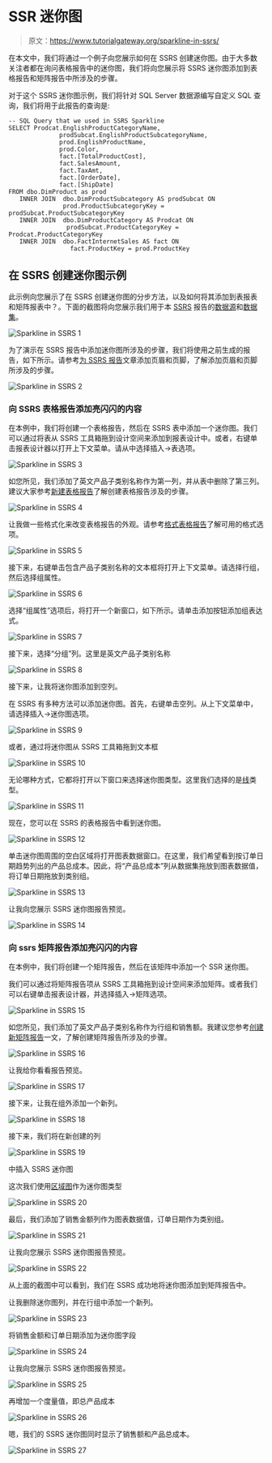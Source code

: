 # SSR 迷你图

> 原文：<https://www.tutorialgateway.org/sparkline-in-ssrs/>

在本文中，我们将通过一个例子向您展示如何在 SSRS 创建迷你图。由于大多数关注者都在询问表格报告中的迷你图，我们将向您展示将 SSRS 迷你图添加到表格报告和矩阵报告中所涉及的步骤。

对于这个 SSRS 迷你图示例，我们将针对 SQL Server 数据源编写自定义 SQL 查询，我们将用于此报告的查询是:

```
-- SQL Query that we used in SSRS Sparkline
SELECT Prodcat.EnglishProductCategoryName,
              prodSubcat.EnglishProductSubcategoryName,  
              prod.EnglishProductName, 
              prod.Color, 
              fact.[TotalProductCost],
              fact.SalesAmount, 
              fact.TaxAmt,
              fact.[OrderDate],
              fact.[ShipDate] 
FROM dbo.DimProduct as prod 
   INNER JOIN  dbo.DimProductSubcategory AS prodSubcat ON 
               prod.ProductSubcategoryKey = prodSubcat.ProductSubcategoryKey 
   INNER JOIN  dbo.DimProductCategory AS Prodcat ON 
                prodSubcat.ProductCategoryKey = Prodcat.ProductCategoryKey 
   INNER JOIN  dbo.FactInternetSales AS fact ON 
                 fact.ProductKey = prod.ProductKey
```

## 在 SSRS 创建迷你图示例

此示例向您展示了在 SSRS 创建迷你图的分步方法，以及如何将其添加到表报表和矩阵报表中？。下面的截图将向您展示我们用于本 [SSRS](https://www.tutorialgateway.org/ssrs/) 报告的[数据源](https://www.tutorialgateway.org/embedded-data-source-in-ssrs/)和[数据集](https://www.tutorialgateway.org/embedded-dataset-in-ssrs/)。

![Sparkline in SSRS 1](img/b97969a80cf746529baf93a8f841d4c4.png)

为了演示在 SSRS 报告中添加迷你图所涉及的步骤，我们将使用之前生成的报告，如下所示。请参考[为 SSRS 报告](https://www.tutorialgateway.org/add-headers-and-footers-to-ssrs-report/)文章添加页眉和页脚，了解添加页眉和页脚所涉及的步骤。

![Sparkline in SSRS 2](img/013cb45e791d7f10fc4fea34a7255381.png)

### 向 SSRS 表格报告添加亮闪闪的内容

在本例中，我们将创建一个表格报告，然后在 SSRS 表中添加一个迷你图。我们可以通过将表从 SSRS 工具箱拖到设计空间来添加到报表设计中。或者，右键单击报表设计器以打开上下文菜单。请从中选择插入->表选项。

![Sparkline in SSRS 3](img/6498a2f1352360f59fc82f69b91c8e68.png)

如您所见，我们添加了英文产品子类别名称作为第一列，并从表中删除了第三列。建议大家参考[新建表格报告](https://www.tutorialgateway.org/ssrs-table-report/)了解创建表格报告涉及的步骤。

![Sparkline in SSRS 4](img/8fc2a1746e2d634eca8e97dff948190b.png)

让我做一些格式化来改变表格报告的外观。请参考[格式表格报告](https://www.tutorialgateway.org/format-table-report-in-ssrs/)了解可用的格式选项。

![Sparkline in SSRS 5](img/e7a93532b17f8dcc2aa19b609ab21095.png)

接下来，右键单击包含产品子类别名称的文本框将打开上下文菜单。请选择行组，然后选择组属性。

![Sparkline in SSRS 6](img/0660805dcef6954ac8986f693e3971b0.png)

选择“组属性”选项后，将打开一个新窗口，如下所示。请单击添加按钮添加组表达式。

![Sparkline in SSRS 7](img/f725b38d34a998f2996c7a88cb729ecb.png)

接下来，选择“分组”列。这里是英文产品子类别名称

![Sparkline in SSRS 8](img/a71fd5f7507c8df4afd43e50c3011e43.png)

接下来，让我将迷你图添加到空列。

在 SSRS 有多种方法可以添加迷你图。首先，右键单击空列。从上下文菜单中，请选择插入->迷你图选项。

![Sparkline in SSRS 9](img/3eb7c594dc37c342f245e8e74018bcd2.png)

或者，通过将迷你图从 SSRS 工具箱拖到文本框

![Sparkline in SSRS 10](img/a57a7d3908ad677f970f1c276b2954a2.png)

无论哪种方式，它都将打开以下窗口来选择迷你图类型。这里我们选择的是[线](https://www.tutorialgateway.org/line-chart-in-ssrs/)类型。

![Sparkline in SSRS 11](img/555170bab35c7f10a6fb12fb3f6826e5.png)

现在，您可以在 SSRS 的表格报告中看到迷你图。

![Sparkline in SSRS 12](img/2fc3320e6d372ab90ed0de51cb5a5e5c.png)

单击迷你图周围的空白区域将打开图表数据窗口。在这里，我们希望看到按订单日期趋势列出的产品总成本。因此，将“产品总成本”列从数据集拖放到图表数据值，将订单日期拖放到类别组。

![Sparkline in SSRS 13](img/eb0da5b4ba7a9636c2bd18fcc55e930c.png)

让我向您展示 SSRS 迷你图报告预览。

![Sparkline in SSRS 14](img/0bdaad5da56f26fd39b574693ed4ed60.png)

### 向 ssrs 矩阵报告添加亮闪闪的内容

在本例中，我们将创建一个矩阵报告，然后在该矩阵中添加一个 SSR 迷你图。

我们可以通过将矩阵报告项从 SSRS 工具箱拖到设计空间来添加矩阵。或者我们可以右键单击报表设计器，并选择插入->矩阵选项。

![Sparkline in SSRS 15](img/931d88f73db1bfc6d277c893e7eb7ec0.png)

如您所见，我们添加了英文产品子类别名称作为行组和销售额。我建议您参考[创建新矩阵报告](https://www.tutorialgateway.org/ssrs-matrix-report/)一文，了解创建矩阵报告所涉及的步骤。

![Sparkline in SSRS 16](img/3f4e28ef64f0877dca35247685335297.png)

让我给你看看报告预览。

![Sparkline in SSRS 17](img/5fa551f69112bdce4cffd46dd3ef5c1e.png)

接下来，让我在组外添加一个新列。

![Sparkline in SSRS 18](img/ca4136ac374b03259bcf1b8506b62171.png)

接下来，我们将在新创建的列

![Sparkline in SSRS 19](img/d8f05d12d58585a7fad891dfa5b6c00e.png)

中插入 SSRS 迷你图

这次我们使用[区域图](https://www.tutorialgateway.org/area-chart-in-ssrs/)作为迷你图类型

![Sparkline in SSRS 20](img/5baf35f16fb5d1a0d46399f24f1d3a3b.png)

最后，我们添加了销售金额列作为图表数据值，订单日期作为类别组。

![Sparkline in SSRS 21](img/ec98eca936aed710ae92473ba073b4c8.png)

让我向您展示 SSRS 迷你图报告预览。

![Sparkline in SSRS 22](img/6175a209b5713614add5e43ea63c91cb.png)

从上面的截图中可以看到，我们在 SSRS 成功地将迷你图添加到矩阵报告中。

让我删除迷你图列，并在行组中添加一个新列。

![Sparkline in SSRS 23](img/b4e0ca216a8fb4f18208e3fe58750ccc.png)

将销售金额和订单日期添加为迷你图字段

![Sparkline in SSRS 24](img/8dc1f885ddee279391859c6578dc2bf2.png)

让我向您展示 SSRS 迷你图报告预览。

![Sparkline in SSRS 25](img/7628b88af2ccfb7858f5c4f540c2a67d.png)

再增加一个度量值，即总产品成本

![Sparkline in SSRS 26](img/e21546c2d197cedb83a10c2ea316ad5f.png)

嗯，我们的 SSRS 迷你图同时显示了销售额和产品总成本。

![Sparkline in SSRS 27](img/6e6e1a90f40077867f1563330ddc8ff6.png)